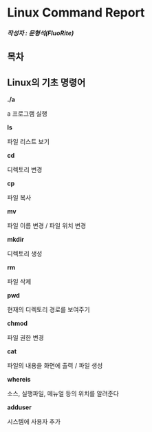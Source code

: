 Linux Command Report
=============

##### 작성자 : 문형석(FluoRite)





목차
-------------







Linux의 기초 명령어
-------------
**./a**

a 프로그램 실행

**ls**

파일 리스트 보기

**cd**

디렉토리 변경

**cp**

파일 복사

**mv**

파일 이름 변경 / 파일 위치 변경

**mkdir**

디렉토리 생성 

**rm**

파일 삭제

**pwd**

현재의 디렉토리 경로를 보여주기

**chmod**

파일 권한 변경

**cat** 

파일의 내용을 화면에 출력 / 파일 생성

**whereis**

소스, 실행파일, 메뉴얼 등의 위치를 알려준다

**adduser**

시스템에 사용자 추가
